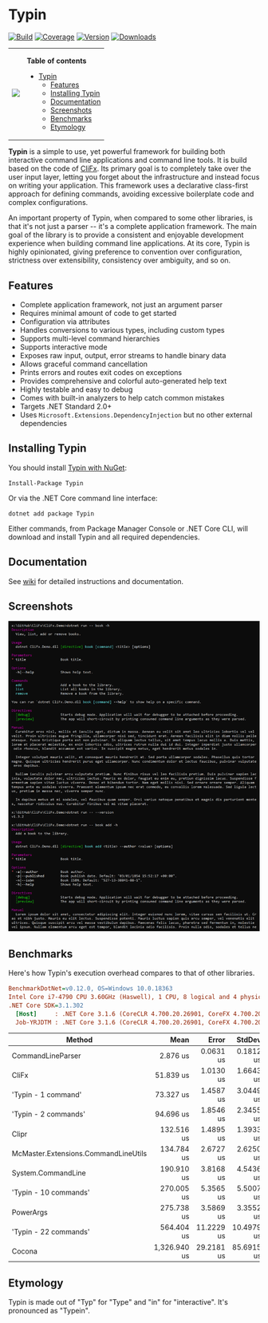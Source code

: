 # Typin

<p align="center">

[![Build](https://github.com/adambajguz/Typin/workflows/CI/badge.svg?branch=master)](https://github.com/adambajguz/Typin/actions)
[![Coverage](https://codecov.io/gh/adambajguz/Typin/branch/master/graph/badge.svg)](https://codecov.io/gh/adambajguz/Typin)
[![Version](https://img.shields.io/nuget/v/Typin.svg)](https://nuget.org/packages/Typin)
[![Downloads](https://img.shields.io/nuget/dt/Typin.svg)](https://nuget.org/packages/Typin)

</p>

<table>
 <tr>
    <td>
      <p align="center">
        <img src="https://raw.githubusercontent.com/adambajguz/Typin/master/.img/typin-logo-256px.png" width="75%">
      </p>
    </td>
    <td>

<b>Table of contents</b>

- [Typin](#typin)
  - [Features](#features)
  - [Installing Typin](#installing-typin)
  - [Documentation](#documentation)
  - [Screenshots](#screenshots)
  - [Benchmarks](#benchmarks)
  - [Etymology](#etymology)

 </tr>
</table>



**Typin** is a simple to use, yet powerful framework for building both interactive command line applications and command line tools. It is build based on the code of [CliFx](https://github.com/Tyrrrz/CliFx). Its primary goal is to completely take over the user input layer, letting you forget about the infrastructure and instead focus on writing your application. This framework uses a declarative class-first approach for defining commands, avoiding excessive boilerplate code and complex configurations.

An important property of Typin, when compared to some other libraries, is that it's not just a parser -- it's a complete application framework. The main goal of the library is to provide a consistent and enjoyable development experience when building command line applications. At its core, Typin is highly opinionated, giving preference to convention over configuration, strictness over extensibility, consistency over ambiguity, and so on.

## Features

- Complete application framework, not just an argument parser
- Requires minimal amount of code to get started
- Configuration via attributes
- Handles conversions to various types, including custom types
- Supports multi-level command hierarchies
- Supports interactive mode
- Exposes raw input, output, error streams to handle binary data
- Allows graceful command cancellation
- Prints errors and routes exit codes on exceptions
- Provides comprehensive and colorful auto-generated help text
- Highly testable and easy to debug
- Comes with built-in analyzers to help catch common mistakes
- Targets .NET Standard 2.0+
- Uses `Microsoft.Extensions.DependencyInjection` but no other external dependencies

## Installing Typin

You should install [Typin with NuGet](https://www.nuget.org/packages/Typin):

    Install-Package Typin
    
Or via the .NET Core command line interface:

    dotnet add package Typin

Either commands, from Package Manager Console or .NET Core CLI, will download and install Typin and all required dependencies.

## Documentation

See [wiki](https://github.com/adambajguz/Typin/wiki) for detailed instructions and documentation.

## Screenshots

![help screen](.screenshots/help.png)

## Benchmarks

Here's how Typin's execution overhead compares to that of other libraries.

```ini
BenchmarkDotNet=v0.12.0, OS=Windows 10.0.18363
Intel Core i7-4790 CPU 3.60GHz (Haswell), 1 CPU, 8 logical and 4 physical cores
.NET Core SDK=3.1.302
  [Host]     : .NET Core 3.1.6 (CoreCLR 4.700.20.26901, CoreFX 4.700.20.31603), X64 RyuJIT
  Job-YRJDTM : .NET Core 3.1.6 (CoreCLR 4.700.20.26901, CoreFX 4.700.20.31603), X64 RyuJIT
```

|                               Method |         Mean |      Error |     StdDev |       Median | Ratio | RatioSD | Rank |
|------------------------------------- |-------------:|-----------:|-----------:|-------------:|------:|--------:|-----:|
|                    CommandLineParser |     2.876 us |  0.0631 us |  0.1812 us |     2.851 us |  0.04 |    0.00 |    1 |
|                                CliFx |    51.839 us |  1.0130 us |  1.6643 us |    51.910 us |  0.70 |    0.04 |    2 |
|                  'Typin - 1 command' |    73.327 us |  1.4587 us |  3.0449 us |    71.965 us |  1.00 |    0.00 |    3 |
|                 'Typin - 2 commands' |    94.696 us |  1.8546 us |  2.3455 us |    93.602 us |  1.27 |    0.05 |    4 |
|                                Clipr |   132.516 us |  1.4895 us |  1.3933 us |   132.568 us |  1.79 |    0.07 |    5 |
| McMaster.Extensions.CommandLineUtils |   134.784 us |  2.6727 us |  2.6250 us |   135.446 us |  1.82 |    0.08 |    5 |
|                   System.CommandLine |   190.910 us |  3.8168 us |  4.5436 us |   190.051 us |  2.56 |    0.12 |    6 |
|                'Typin - 10 commands' |   270.005 us |  5.3565 us |  5.5007 us |   270.316 us |  3.64 |    0.15 |    7 |
|                            PowerArgs |   275.738 us |  3.5869 us |  3.3552 us |   276.112 us |  3.72 |    0.17 |    7 |
|                'Typin - 22 commands' |   564.404 us | 11.2229 us | 10.4979 us |   561.064 us |  7.62 |    0.30 |    8 |
|                               Cocona | 1,326.940 us | 29.2181 us | 85.6915 us | 1,291.957 us | 18.23 |    1.51 |    9 |

## Etymology

Typin is made out of "Typ" for "Type" and "in" for "interactive". It's pronounced as "Typein".
